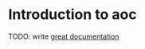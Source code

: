 # Introduction to aoc

TODO: write [great documentation](http://jacobian.org/writing/what-to-write/)
